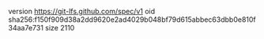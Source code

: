 version https://git-lfs.github.com/spec/v1
oid sha256:f150f909d38a2dd9620e2ad4029b048bf79d615abbec63dbb0e810f34aa7e731
size 2110

